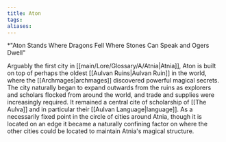 ```yaml
---
title: Aton
tags: 
aliases:
---
```

*"Aton Stands Where Dragons Fell
Where Stones Can Speak and Ogers Dwell"

Arguably the first city in [[main/Lore/Glossary/A/Atnia|Atnia]], Aton is built on top of perhaps the oldest [[Aulvan Ruins|Aulvan Ruin]] in the world, where the [[Archmages|archmages]] discovered powerful magical secrets. The city naturally began to expand outwards from the ruins as explorers and scholars flocked from around the world, and trade and supplies were increasingly required. It remained a central cite of scholarship of [[The Aulva]] and in particular their [[Aulvan Language|language]]. As a necessarily fixed point in the circle of cities around Atnia, though it is located on an edge it became a naturally confining factor on where the other cities could be located to maintain Atnia's magical structure. 